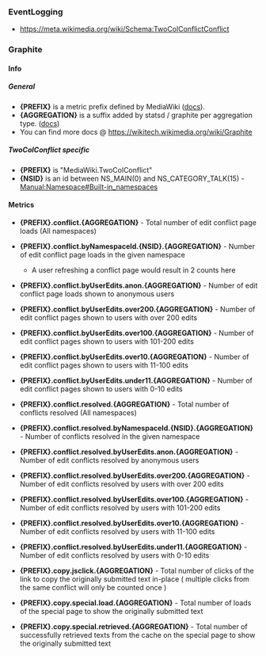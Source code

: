 ### EventLogging

* https://meta.wikimedia.org/wiki/Schema:TwoColConflictConflict

### Graphite

#### Info

##### General

* **{PREFIX}** is a metric prefix defined by MediaWiki ([docs](https://www.mediawiki.org/wiki/Manual:$wgStatsdMetricPrefix)).
* **{AGGREGATION}** is a suffix added by statsd / graphite per aggregation type. ([docs](https://wikitech.wikimedia.org/wiki/Graphite#Extended_properties))
* You can find more docs @ https://wikitech.wikimedia.org/wiki/Graphite

##### TwoColConflict specific

* **{PREFIX}** is "MediaWiki.TwoColConflict"
* **{NSID}** is an id between NS_MAIN(0) and NS_CATEGORY_TALK(15) - [Manual:Namespace#Built-in_namespaces](https://www.mediawiki.org/wiki/Manual:Namespace#Built-in_namespaces)

#### Metrics

* **{PREFIX}.conflict.{AGGREGATION}** - Total number of edit conflict page loads (All namespaces)
* **{PREFIX}.conflict.byNamespaceId.{NSID}.{AGGREGATION}** - Number of edit conflict page loads in the given namespace
  * A user refreshing a conflict page would result in 2 counts here
* **{PREFIX}.conflict.byUserEdits.anon.{AGGREGATION}** - Number of edit conflict page loads shown to anonymous users
* **{PREFIX}.conflict.byUserEdits.over200.{AGGREGATION}** - Number of edit conflict pages shown to users with over 200 edits
* **{PREFIX}.conflict.byUserEdits.over100.{AGGREGATION}** - Number of edit conflict pages shown to users with 101-200 edits
* **{PREFIX}.conflict.byUserEdits.over10.{AGGREGATION}** - Number of edit conflict pages shown to users with 11-100 edits
* **{PREFIX}.conflict.byUserEdits.under11.{AGGREGATION}** - Number of edit conflict pages shown to users with 0-10 edits


* **{PREFIX}.conflict.resolved.{AGGREGATION}** - Total number of conflicts resolved (All namespaces)
* **{PREFIX}.conflict.resolved.byNamespaceId.{NSID}.{AGGREGATION}** - Number of conflicts resolved in the given namespace
* **{PREFIX}.conflict.resolved.byUserEdits.anon.{AGGREGATION}** - Number of edit conflicts resolved by anonymous users
* **{PREFIX}.conflict.resolved.byUserEdits.over200.{AGGREGATION}** - Number of edit conflicts resolved by users with over 200 edits
* **{PREFIX}.conflict.resolved.byUserEdits.over100.{AGGREGATION}** - Number of edit conflicts resolved by users with 101-200 edits
* **{PREFIX}.conflict.resolved.byUserEdits.over10.{AGGREGATION}** - Number of edit conflicts resolved by users with 11-100 edits
* **{PREFIX}.conflict.resolved.byUserEdits.under11.{AGGREGATION}** - Number of edit conflicts resolved by users with 0-10 edits


* **{PREFIX}.copy.jsclick.{AGGREGATION}** - Total number of clicks of the link to copy the originally submitted text in-place ( multiple clicks from the same conflict will only be counted once )
* **{PREFIX}.copy.special.load.{AGGREGATION}** - Total number of loads of the special page to show the originally submitted text
* **{PREFIX}.copy.special.retrieved.{AGGREGATION}** - Total number of successfully retrieved texts from the cache on the special page to show the originally submitted text
